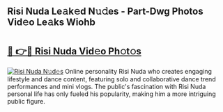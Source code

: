 ## Risi Nuda Le𝚊k𝚎d N𝚞𝚍es - Part-Dwg Photos Vid𝚎o Le𝚊ks Wiohb

# <h2><a href="http://fbduur7.evod.top/?m=Risi+Nuda">🔗 👉🔴 Risi Nuda Vid𝚎o Ph𝚘t𝚘s</a></h2>

[![Risi Nuda N𝚞d𝚎s](https://i.imgur.com/8V9OHl7.gif)](http://fbduur7.evod.top/?m=Risi+Nuda)
Online personality Risi Nuda who creates engaging lifestyle and dance content, featuring solo and collaborative dance trend performances and mini vlogs. The public's fascination with Risi Nuda personal life has only fueled his popularity, making him a more intriguing public figure. 
